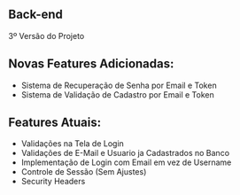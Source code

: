 ## Back-end
3º Versão do Projeto

## Novas Features Adicionadas:
- Sistema de Recuperação de Senha por Email e Token
- Sistema de Validação de Cadastro por Email e Token

## Features Atuais:
- Validações na Tela de Login
- Validações de E-Mail e Usuario ja Cadastrados no Banco
- Implementação de Login com Email em vez de Username
- Controle de Sessão (Sem Ajustes)
- Security Headers
